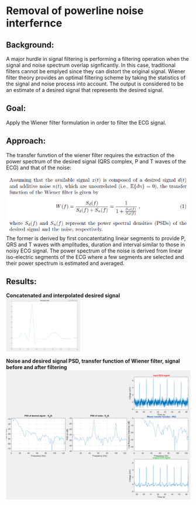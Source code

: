 # Removal of powerline noise interfernce 

## Background:
A major hurdle in signal filtering is performing a filtering operation when the signal and noise spectrum overlap signficantly. In this case, traditional filters
cannot be emplyed since they can distort the original signal. Wiener filter theory provides an optimal filtering scheme by taking the statistics of the signal and
noise process into account. The output is considered to be an estimate of a desired signal that represents the desired signal.
  
## Goal:
Apply the Wiener filter formulation in order to filter the ECG signal.
  
## Approach:
The transfer funvtion of the wiener filter requires the extraction of the power spectrum of the desired signal (QRS complex, P and T waves of the ECG) and that of the noise:  
  
 ![image info](./figures/Wiener_theory.PNG)  
 The former is derived by first concatentating linear segments to provide P, QRS and T waves with amplitudes, duration and interval similar to those in noisy ECG signal. The power spectrum of
the noise is derived from linear iso-electric segments of the ECG where a few segments are selected and their power spectrum is estimated and averaged.
  
  
## Results:
  
**Concatenated and interpolated desired signal** 
 <img src="./figures/desired_signal.PNG" width="40%">  
   
**Noise and desired signal PSD, transfer function of Wiener filter, signal before and after filtering**
![image info](./figures/Wiener_filtering.PNG)
